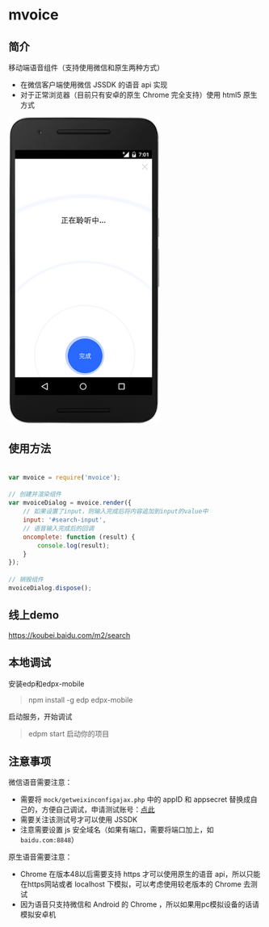 # mvoice

## 简介

移动端语音组件（支持使用微信和原生两种方式）

- 在微信客户端使用微信 JSSDK 的语音 api 实现
- 对于正常浏览器（目前只有安卓的原生 Chrome 完全支持）使用 html5 原生方式

<img src="tmp/screenshot_1.png" width="300">

## 使用方法

```javascript

var mvoice = require('mvoice');

// 创建并渲染组件
var mvoiceDialog = mvoice.render({
    // 如果设置了input，则输入完成后将内容追加到input的value中
    input: '#search-input',
    // 语音输入完成后的回调
    oncomplete: function (result) {
        console.log(result);
    }
});

// 销毁组件
mvoiceDialog.dispose();
```

## 线上demo

<https://koubei.baidu.com/m2/search>

## 本地调试

安装edp和edpx-mobile

> npm install -g edp edpx-mobile

启动服务，开始调试

> edpm start 启动你的项目

## 注意事项

微信语音需要注意：
- 需要将 `mock/getweixinconfigajax.php` 中的 appID 和 appsecret 替换成自己的，方便自己调试，申请测试账号：[点此](http://mp.weixin.qq.com/debug/cgi-bin/sandbox?t=sandbox/login)
- 需要关注该测试号才可以使用 JSSDK
- 注意需要设置 js 安全域名（如果有端口，需要将端口加上，如`baidu.com:8848`）

原生语音需要注意：
- Chrome 在版本48以后需要支持 https 才可以使用原生的语音 api，所以只能在https网站或者 localhost 下模拟，可以考虑使用较老版本的 Chrome 去测试
- 因为语音只支持微信和 Android 的 Chrome ，所以如果用pc模拟设备的话请模拟安卓机


